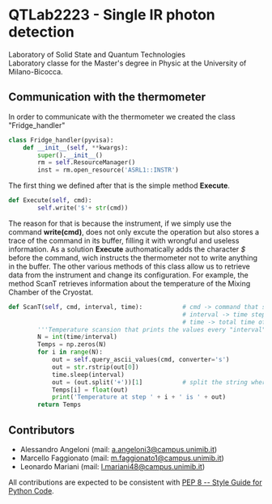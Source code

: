 # QTLab2223 - Single IR photon detection
Laboratory of Solid State and Quantum Technologies  
Laboratory classe for the Master's degree in Physic at the University of Milano-Bicocca.  

## Communication with the thermometer
In order to communicate with the thermometer we created the class "Fridge_handler"

```python
class Fridge_handler(pyvisa):
    def __init__(self, **kwargs):
        super().__init__()
        rm = self.ResourceManager()
        inst = rm.open_resource('ASRL1::INSTR')
```     
The first thing we defined after that is the simple method **Execute**.
```python
def Execute(self, cmd):
        self.write('$'+ str(cmd))
```
The reason for that is because the instrument, if we simply use the command **write(cmd)**, does not only excute the operation but also stores a trace of the command in its buffer, filling it with wrongful and useless information. As a solution **Execute** authomatically adds the character *$* before the command, wich instructs the thermometer not to write anything in the buffer. The other various methods of this class allow us to retrieve data from the instrument and change its configuration. For example, the method ScanT retrieves information about the temperature of the Mixing Chamber of the Cryostat.

```python
def ScanT(self, cmd, interval, time):           # cmd -> command that specifies which temperature,
                                                # interval -> time step to perform control
                                                # time -> total time of the scansion
        '''Temperature scansion that prints the values every "interval" seconds for a "time" time'''
        N = int(time/interval)
        Temps = np.zeros(N)
        for i in range(N):
            out = self.query_ascii_values(cmd, converter='s')
            out = str.rstrip(out[0])
            time.sleep(interval)
            out = (out.split('+'))[1]           # split the string where '+' is and gives back only the second part (1)
            Temps[i] = float(out)
            print('Temperature at step ' + i + ' is ' + out)
        return Temps
```

## Contributors
- Alessandro	Angeloni (mail: [a.angeloni3@campus.unimib.it](a.angeloni3@campus.unimib.it))
- Marcello	Faggionato (mail: [m.faggionato1@campus.unimib.it](m.faggionato1@campus.unimib.it))
- Leonardo	Mariani 	 (mail: [l.mariani48@campus.unimib.it](l.mariani48@campus.unimib.it))

All contributions are expected to be consistent with [PEP 8 -- Style Guide for Python Code](https://www.python.org/dev/peps/pep-0008/).
